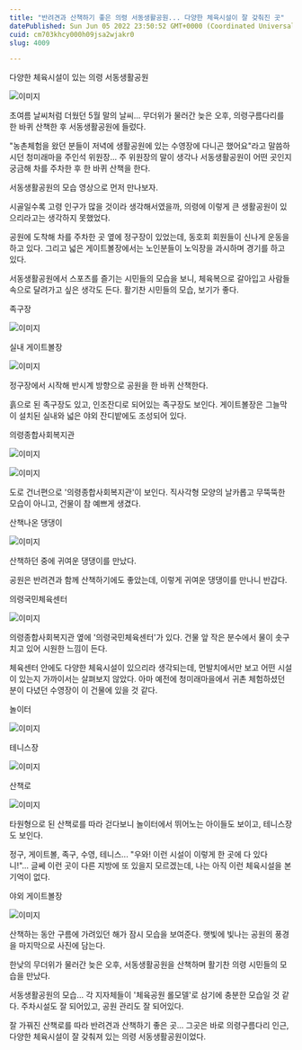 ```yaml
---
title: "반려견과 산책하기 좋은 의령 서동생활공원... 다양한 체육시설이 잘 갖춰진 곳"
datePublished: Sun Jun 05 2022 23:50:52 GMT+0000 (Coordinated Universal Time)
cuid: cm703khcy000h09jsa2wjakr0
slug: 4009

---
```



다양한 체육시설이 있는 의령 서동생활공원

![이미지](https://cdn.hashnode.com/res/hashnode/image/upload/v1739255058019/d6c912eb-7484-4407-b0eb-159f527be196.jpeg)

초여름 날씨처럼 더웠던 5월 말의 날씨... 무더위가 물러간 늦은 오후, 의령구름다리를 한 바퀴 산책한 후 서동생활공원에 들렀다.

"농촌체험을 왔던 분들이 저녁에 생활공원에 있는 수영장에 다니곤 했어요"라고 말씀하시던 청미래마을 주인석 위원장... 주 위원장의 말이 생각나 서동생활공원이 어떤 곳인지 궁금해 차를 주차한 후 한 바퀴 산책을 한다.

서동생활공원의 모습 영상으로 먼저 만나보자.

시골일수록 고령 인구가 많을 것이라 생각해서였을까, 의령에 이렇게 큰 생활공원이 있으리라고는 생각하지 못했었다.

공원에 도착해 차를 주차한 곳 옆에 정구장이 있었는데, 동호회 회원들이 신나게 운동을 하고 있다. 그리고 넓은 게이트볼장에서는 노인분들이 노익장을 과시하며 경기를 하고 있다.

서동생활공원에서 스포츠를 즐기는 시민들의 모습을 보니, 체육복으로 갈아입고 사람들 속으로 달려가고 싶은 생각도 든다. 활기찬 시민들의 모습, 보기가 좋다.

족구장

![이미지](https://cdn.hashnode.com/res/hashnode/image/upload/v1739255060330/9ba12539-32af-41f6-9317-d8d937110941.jpeg)

실내 게이트볼장

![이미지](https://cdn.hashnode.com/res/hashnode/image/upload/v1739255062746/6c46a359-6df5-4cc8-bc16-4241b7bf861d.jpeg)

정구장에서 시작해 반시계 방향으로 공원을 한 바퀴 산책한다.

흙으로 된 족구장도 있고, 인조잔디로 되어있는 족구장도 보인다. 게이트볼장은 그늘막이 설치된 실내와 넓은 야외 잔디밭에도 조성되어 있다.

의령종합사회복지관

![이미지](https://cdn.hashnode.com/res/hashnode/image/upload/v1739255064770/b1d258f8-2780-42f5-9201-4cbb9b13fbe7.jpeg)

![이미지](https://cdn.hashnode.com/res/hashnode/image/upload/v1739255066752/4c30058f-6ed0-4665-90bf-2baa78475a4a.jpeg)

도로 건너편으로 '의령종합사회복지관'이 보인다. 직사각형 모양의 날카롭고 무뚝뚝한 모습이 아니고, 건물이 참 예쁘게 생겼다.

산책나온 댕댕이

![이미지](https://cdn.hashnode.com/res/hashnode/image/upload/v1739255068944/66ab1943-5857-4fd4-ae34-07cfbbb84c37.jpeg)

산책하던 중에 귀여운 댕댕이를 만났다.

공원은 반려견과 함께 산책하기에도 좋았는데, 이렇게 귀여운 댕댕이를 만나니 반갑다.

의령국민체육센터

![이미지](https://cdn.hashnode.com/res/hashnode/image/upload/v1739255070919/bfd95fc3-b726-42c6-8a88-51dea504c119.jpeg)

의령종합사회복지관 옆에 '의령국민체육센터'가 있다. 건물 앞 작은 분수에서 물이 솟구치고 있어 시원한 느낌이 든다.

체육센터 안에도 다양한 체육시설이 있으리라 생각되는데, 먼발치에서만 보고 어떤 시설이 있는지 가까이서는 살펴보지 않았다. 아마 예전에 청미래마을에서 귀촌 체험하셨던 분이 다녔던 수영장이 이 건물에 있을 것 같다.

놀이터

![이미지](https://cdn.hashnode.com/res/hashnode/image/upload/v1739255073058/a09a6300-c923-456c-97ac-a4b7264ca94d.jpeg)

테니스장

![이미지](https://cdn.hashnode.com/res/hashnode/image/upload/v1739255075250/33cc4b03-4229-4e78-b7aa-a7e0782e26bf.jpeg)

산책로

![이미지](https://cdn.hashnode.com/res/hashnode/image/upload/v1739255077450/0b56bb18-e4eb-4ea0-8602-b76d2df20eb2.jpeg)

타원형으로 된 산책로를 따라 걷다보니 놀이터에서 뛰어노는 아이들도 보이고, 테니스장도 보인다.

정구, 게이트볼, 족구, 수영, 테니스... "우와! 이런 시설이 이렇게 한 곳에 다 있다니!"... 글쎄 이런 곳이 다른 지방에 또 있을지 모르겠는데, 나는 아직 이런 체육시설을 본 기억이 없다.

야외 게이트볼장

![이미지](https://cdn.hashnode.com/res/hashnode/image/upload/v1739255079483/40b4aa56-0f9f-41be-aea5-d5be4d589935.jpeg)

산책하는 동안 구름에 가려있던 해가 잠시 모습을 보여준다. 햇빛에 빛나는 공원의 풍경을 마지막으로 사진에 담는다.

한낮의 무더위가 물러간 늦은 오후, 서동생활공원을 산책하며 활기찬 의령 시민들의 모습을 만났다.

서동생활공원의 모습... 각 지자체들이 '체육공원 롤모델'로 삼기에 충분한 모습일 것 같다. 주차시설도 잘 되어있고, 공원 관리도 잘 되어있다.

잘 가꿔진 산책로를 따라 반려견과 산책하기 좋은 곳... 그곳은 바로 의령구름다리 인근, 다양한 체육시설이 잘 갖춰져 있는 의령 서동생활공원이었다.